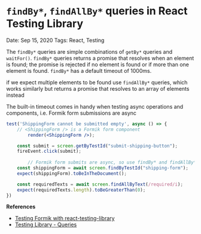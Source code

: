 # `findBy*`, `findAllBy*` queries in React Testing Library

Date: Sep 15, 2020
Tags: React, Testing

The `findBy*` queries are simple combinations of `getBy*` queries and `waitFor()`. `findBy*` queries returns a promise that resolves when an element is found; the promise is rejected if no element is found or if more than one element is found. `findBy*` has a default timeout of 1000ms.

if we expect multiple elements to be found use `findAllBy*` queries, which works similarly but returns a promise that resolves to an array of elements instead

The built-in timeout comes in handy when testing async operations and components, i.e. Formik form submissions are async

```jsx
test('ShippingForm cannot be submitted empty', async () => {
    // <ShippingForm /> is a Formik form component
		render(<ShippingForm />);

    const submit = screen.getByTestId("submit-shipping-button");
    fireEvent.click(submit);
		
		// Formik form submits are async, so use findBy* and findAllBy* queries
    const shippingForm = await screen.findByTestId("shipping-form");
    expect(shippingForm).toBeInTheDocument();

    const requiredTexts = await screen.findAllByText(/required/i);
    expect(requiredTexts.length).toBeGreaterThan(0);
})
```

**References**

- [Testing Formik with react-testing-library](https://scottsauber.com/2019/05/25/testing-formik-with-react-testing-library/)
- [Testing Library - Queries](https://testing-library.com/docs/dom-testing-library/api-queries#findby)